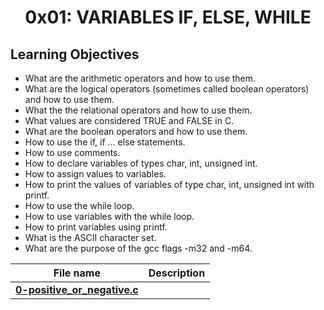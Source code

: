 <h1 align="center">0x01: VARIABLES IF, ELSE, WHILE</h1>

<h2>Learning Objectives</h2>
<ul>
<li>What are the arithmetic operators and how to use them.</li>

<li>What are the logical operators (sometimes called boolean operators) and how to use them.</li>

<li>What the the relational operators and how to use them.</li>

<li>What values are considered TRUE and FALSE in C.</li>

<li>What are the boolean operators and how to use them.</li>

<li>How to use the if, if ... else statements.</li>

<li>How to use comments.</li>

<li>How to declare variables of types char, int, unsigned int.</li>

<li>How to assign values to variables.</li>

<li>How to print the values of variables of type char, int, unsigned int with printf.</li>

<li>How to use the while loop.</li>

<li>How to use variables with the while loop.</li>

<li>How to print variables using printf.</li>

<li>What is the ASCII character set.</li>

<li>What are the purpose of the gcc flags -m32 and -m64.</li>
</ul>

|File name| Description|
|---|---|
|[**0-positive_or_negative.c**]()||

